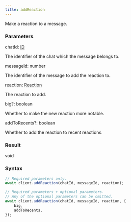 ```yaml
---
title: addReaction
---
```


Make a reaction to a message.<span class="select-none">  </span>

### Parameters 

<div class="flex flex-col gap-3"><div><div class="font-mono" id="p_chatId" data-anchor><span class="font-bold">chatId</span><span class="opacity-50">:</span> <a href="/gh/types/id"  >ID</a></div><div class="pl-3"><div class="no-margin">

The identifier of the chat which the message belongs to.

</div></div></div><div><div class="font-mono" id="p_messageId" data-anchor><span class="font-bold">messageId</span><span class="opacity-50">:</span> <span>number</span></div><div class="pl-3"><div class="no-margin">

The identifier of the message to add the reaction to.

</div></div></div><div><div class="font-mono" id="p_reaction" data-anchor><span class="font-bold">reaction</span><span class="opacity-50">:</span> <a href="/gh/types/reaction"  >Reaction</a></div><div class="pl-3"><div class="no-margin">

The reaction to add.

</div></div></div><div class="flex flex-col gap-3"><div><div class="flex gap-2"><div class="font-mono p" id="p_big" data-anchor><span class="font-bold">big</span><span class="opacity-50"><span title="Optional" class="cursor-help">?</span>:</span> <span>boolean</span></div></div><div class="pl-3"><div class="no-margin">

Whether to make the new reaction more notable.

</div></div></div><div><div class="flex gap-2"><div class="font-mono p" id="p_addToRecents" data-anchor><span class="font-bold">addToRecents</span><span class="opacity-50"><span title="Optional" class="cursor-help">?</span>:</span> <span>boolean</span></div></div><div class="pl-3"><div class="no-margin">

Whether to add the reaction to recent reactions.

</div></div></div></div></div>

### Result 

<div class="font-mono"><span>void</span></div>

### Syntax

```ts
// Required parameters only.
await client.addReaction(chatId, messageId, reaction);

// Required parameters + optional parameters.
// Any of the optional parameters can be omitted.
await client.addReaction(chatId, messageId, reaction, {
    big,
    addToRecents,
});
```



